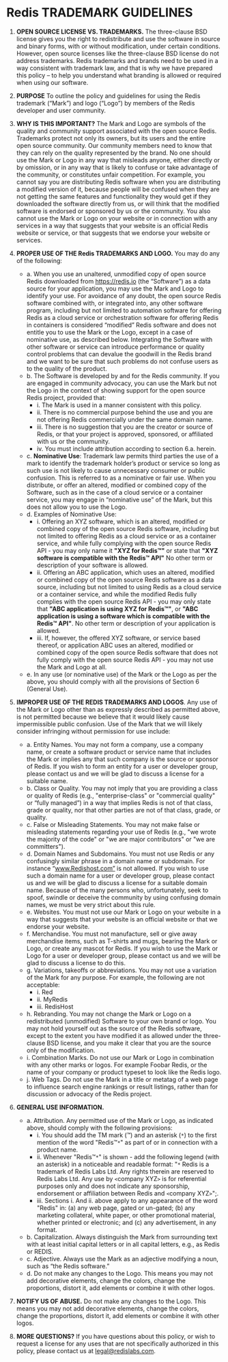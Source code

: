 ﻿# Redis TRADEMARK GUIDELINES

1. **OPEN SOURCE LICENSE VS. TRADEMARKS.** The three-clause BSD license gives you the right to redistribute and use the software in source and binary forms, with or without modification, under certain conditions. However, open source licenses like the three-clause BSD license do not address trademarks. Redis trademarks and brands need to be used in a way consistent with trademark law, and that is why we have prepared this policy – to help you understand what branding is allowed or required when using our software.

2. **PURPOSE** To outline the policy and guidelines for using the Redis trademark (“Mark”) and logo (“Logo”) by members of the Redis developer and user community.

3. **WHY IS THIS IMPORTANT?** The Mark and Logo are symbols of the quality and community support associated with the open source Redis. Trademarks protect not only its owners, but its users and the entire open source community. Our community members need to know that they can rely on the quality represented by the brand.  No one should use the Mark or Logo in any way that misleads anyone, either directly or by omission, or in any way that is likely to confuse or take advantage of the community, or constitutes unfair competition. For example, you cannot say you are distributing Redis software when you are distributing a modified version of it, because people will be confused when they are not getting the same features and functionality they would get if they downloaded the software directly from us, or will think that the modified software is endorsed or sponsored by us or the community.  You also cannot use the Mark or Logo on your website or in connection with any services in a way that suggests that your website is an official Redis website or service, or that suggests that we endorse your website or services.

4. **PROPER USE OF THE Redis TRADEMARKS AND LOGO.** You may do any of the following:
    * a. When you use an unaltered, unmodified copy of open source Redis downloaded from https://redis.io (the “Software”) as a data source for your application, you may use the Mark and Logo to identify your use. For avoidance of any doubt, the open source Redis software combined with, or integrated into, any other software program, including but not limited to automation software for offering Redis as a cloud service or orchestration software for offering Redis in containers is considered “modified” Redis software and does not entitle you to use the Mark or the Logo, except in a case of nominative use, as described below. Integrating the Software with other software or service can introduce performance or quality control problems that can devalue the goodwill in the Redis brand and we want to be sure that such problems do not confuse users as to the quality of the product.
    * b. The Software is developed by and for the Redis community. If you are engaged in community advocacy, you can use the Mark but not the Logo in the context of showing support for the open source Redis project, provided that:
        * i. The Mark is used in a manner consistent with this policy.
        * ii. There is no commercial purpose behind the use and you are not offering Redis commercially under the same domain name.
        * iii. There is no suggestion that you are the creator or source of Redis, or that your project is approved, sponsored, or affiliated with us or the community.
        * iv. You must include attribution according to section 6.a. herein.
    * c. __Nominative Use__: Trademark law permits third parties the use of a mark to identify the trademark holder’s product or service so long as such use is not likely to cause unnecessary consumer or public confusion. This is referred to as a nominative or fair use. When you distribute, or offer an altered, modified or combined copy of the Software, such as in the case of a cloud service or a container service, you may engage in “nominative use” of the Mark, but this does not allow you to use the Logo.
    * d. Examples of Nominative Use:
        * i. Offering an XYZ software, which is an altered, modified or combined copy of the open source Redis software, including but not limited to offering Redis as a cloud service or as a container service, and while fully complying with the open source Redis API - you may only name it **"XYZ for Redis™"** or state that **"XYZ software is compatible with the Redis™ API"** No other term or description of your software is allowed.
        * ii. Offering an ABC application, which uses an altered, modified or combined copy of the open source Redis software as a data source, including but not limited to using Redis as a cloud service or a container service, and while the modified Redis fully complies with the open source Redis API - you may only state that **"ABC application is using XYZ for Redis™"**, or **"ABC application is using a software which is compatible with the Redis™ API"**. No other term or description of your application is allowed.
        * iii. If, however, the offered XYZ software, or service based thereof, or application ABC uses an altered, modified or combined copy of the open source Redis software that does not fully comply with the open source Redis API - you may not use the Mark and Logo at all.
    * e. In any use (or nominative use) of the Mark or the Logo as per the above, you should comply with all the provisions of Section 6 (General Use).
5. **IMPROPER USE OF THE REDIS TRADEMARKS AND LOGOS**. Any use of the Mark
or Logo other than as expressly described as permitted above, is not permitted because we believe that it would likely cause impermissible public confusion. Use of the Mark that we will likely consider infringing without permission for use include:
    * a. Entity Names. You may not form a company, use a company name, or create a software product or service name that includes the Mark or implies any that such company is the source or sponsor of Redis. If you wish to form an entity for a user or developer group, please contact us and we will be glad to discuss a license for a suitable name.
    * b. Class or Quality. You may not imply that you are providing a class or quality of Redis (e.g., "enterprise-class" or "commercial quality" or “fully managed”) in a way that implies Redis is not of that class, grade or quality, nor that other parties are not of that class, grade, or quality.
    * c. False or Misleading Statements. You may not make false or misleading statements regarding your use of Redis (e.g., "we wrote the majority of the code" or "we are major contributors" or "we are committers").
    * d. Domain Names and Subdomains. You must not use Redis or any confusingly similar phrase in a domain name or subdomain. For instance “www.Redishost.com” is not allowed. If you wish to use such a domain name for a user or developer group, please contact us and we will be glad to discuss a license for a suitable domain name. Because of the many persons who, unfortunately, seek to spoof, swindle or deceive the community by using confusing domain names, we must be very strict about this rule.
    * e. Websites. You must not use our Mark or Logo on your website in a way that suggests that your website is an official website or that we endorse your website.
    * f. Merchandise. You must not manufacture, sell or give away merchandise items, such as T-shirts and mugs, bearing the Mark or Logo, or create any mascot for Redis. If you wish to use the Mark or Logo for a user or developer group, please contact us and we will be glad to discuss a license to do this.
    * g. Variations, takeoffs or abbreviations. You may not use a variation of the Mark for any purpose. For example, the following are not acceptable:
        * i. Red
        * ii. MyRedis
        * iii. RedisHost
    * h. Rebranding. You may not change the Mark or Logo on a redistributed (unmodified) Software to your own brand or logo. You may not hold yourself out as the source of the Redis software, except to the extent you have modified it as allowed under the three-clause BSD license, and you make it clear that you are the source only of the modification.
    * i. Combination Marks. Do not use our Mark or Logo in combination with any other marks or logos. For example Foobar Redis, or the name of your company or product typeset to look like the Redis logo.
    * j. Web Tags. Do not use the Mark in a title or metatag of a web page to influence search engine rankings or result listings, rather than for discussion or advocacy of the Redis project.
6. **GENERAL USE INFORMATION.**
    * a. Attribution. Any permitted use of the Mark or Logo, as indicated above, should comply with the following provisions:
        * i. You should add the TM mark (™) and an asterisk (`*`) to the first mention of the word "Redis™`*`" as part of or in connection with a product name.
        * ii. Whenever "Redis™`*`" is shown - add the following legend (with an asterisk) in a noticeable and readable format: "`*` Redis is a trademark of Redis Labs Ltd. Any rights therein are reserved to Redis Labs Ltd.  Any use by `<`company XYZ`>` is for referential purposes only and does not indicate any sponsorship, endorsement or affiliation between Redis and `<`company XYZ`>`";.
        * iii. Sections i. And ii. above apply to any appearance of the word "Redis" in: (a) any web page, gated or un-gated; (b) any marketing collateral, white paper, or other promotional material, whether printed or electronic; and (c) any advertisement, in any format.
    * b. Capitalization. Always distinguish the Mark from surrounding text with at least initial capital letters or in all capital letters, e.g., as Redis or REDIS.
    * c. Adjective. Always use the Mark as an adjective modifying a noun, such as “the Redis software.”
    * d. Do not make any changes to the Logo. This means you may not add decorative elements, change the colors, change the proportions, distort it, add elements or combine it with other logos.
7. **NOTIFY US OF ABUSE.** Do not make any changes to the Logo. This means you may not add decorative elements, change the colors, change the proportions, distort it, add elements or combine it with other logos.
8. **MORE QUESTIONS?** If you have questions about this policy, or wish to request a license for any uses that are not specifically authorized in this policy, please contact us at legal@redislabs.com.

